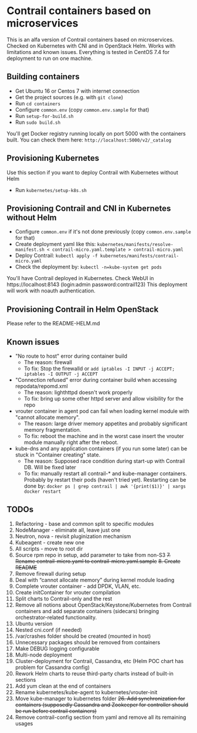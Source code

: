 # Contrail containers based on microservices

This is an alfa version of Contrail containers based on microservices. Checked on Kubernetes with CNI and in OpenStack Helm. Works with limitations and known issues.
Everything is tested in CentOS 7.4 for deployment to run on one machine.

## Building containers

* Get Ubuntu 16 or Centos 7 with internet connection
* Get the project sources (e.g. with ```git clone```)
* Run ```cd containers```
* Configure ```common.env``` (copy ```common.env.sample``` for that)
* Run ```setup-for-build.sh```
* Run ```sudo build.sh```

You'll get Docker registry running locally on port 5000 with the containers built. 
You can check them here: ```http://localhost:5000/v2/_catalog```

## Provisioning Kubernetes

Use this section if you want to deploy Contrail with Kubernetes without Helm

* Run ```kubernetes/setup-k8s.sh```

## Provisioning Contrail and CNI in Kubernetes without Helm

* Configure ```common.env``` if it's not done previously (copy ```common.env.sample``` for that)
* Create deployment yaml like this: 
  ```kubernetes/manifests/resolve-manifest.sh < contrail-micro.yaml.template > contrail-micro.yaml```
* Deploy Contrail:
  ```kubectl apply -f kubernetes/manifests/contrail-micro.yaml```
* Check the deployment by:
  ```kubectl -n=kube-system get pods```
  
You'll have Contrail deployed in Kubernetes. Check WebUI in https://localhost:8143 (login:admin password:contrail123)
This deployment will work with noauth authentication.

## Provisioning Contrail in Helm OpenStack

Please refer to the README-HELM.md

## Known issues

* "No route to host" error during container build
  - The reason: firewall
  - To fix: Stop the firewalld or ```add iptables -I INPUT -j ACCEPT; iptables -I OUTPUT -j ACCEPT```
* "Connection refused" error during container build when accessing repodata/repomd.xml
  - The reason: lighthttpd doesn't work properly
  - To fix: bring up some other httpd server and allow visibility for the repo
* vrouter container in agent pod can fail when loading kernel module with "cannot allocate memory". 
  - The reason: large driver memory appetites and probably significant memory fragmentation.
  - To fix: reboot the machine and in the worst case insert the vrouter module manually right after the reboot.
* kube-dns and any application containers (if you run some later) can be stuck in "Container creating" state. 
  - The reason: Supposed race condition during start-up with Contrail DB. Will be fixed later
  - To fix: manually restart all contrail-* and kube-manager containers. Probably by restart their pods (haven't tried yet).    Restarting can be done by: 
```docker ps | grep contrail | awk '{print($1)}' | xargs docker restart```

## TODOs

1. Refactoring - base and common split to specific modules
2. NodeManager - eliminate all, leave just one
3. Neutron, nova - revisit pluginization mechanism
4. Kubeagent - create new one
5. All scripts - move to root dir
6. Source rpm repo in setup, add parameter to take from non-S3
~~7. Rename contrail-micro.yaml to contrail-micro.yaml.sample~~
~~8. Create README~~
9. Remove firewall during setup
10. Deal with “cannot allocate memory” during kernel module loading
11. Complete vrouter container - add DPDK, VLAN, etc.
12. Create initContainer for vrouter compilation
13. Split charts to Contrail-only and the rest
14. Remove all notions about OpenStack/Keystone/Kubernetes from Contrail containers and add separate containers (sidecars) bringing orchestrator-related functionality.
15. Ubuntu version
16. Nested cni.conf (if needed)
17. /var/crashes folder should be created (mounted in host)
18. Unnecessary packages should be removed from containers
19. Make DEBUG logging configurable
20. Multi-node deployment
21. Cluster-deployment for Contrail, Cassandra, etc (Helm POC chart has problem for Cassandra config)
22. Rework Helm charts to reuse third-party charts instead of built-in sections
23. Add yum clean at the end of containers
24. Rename kubernetes/kube-agent to kubernetes/vrouter-init
25. Move kube-manager to kubernetes folder
~~26. Add synchronization for containers (supposedly Cassandra and Zookeeper for controller should be run before contrail containers)~~
27. Remove contrail-config section from yaml and remove all its remaining usages

